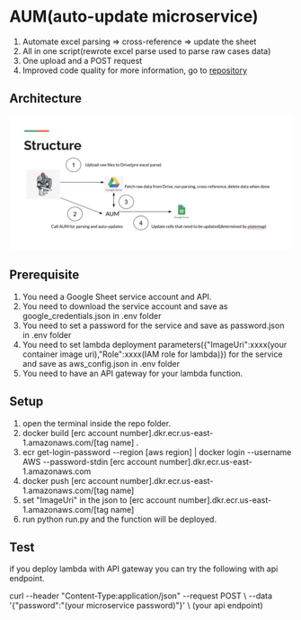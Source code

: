# AUM(auto-update microservice)
1. Automate excel parsing => cross-reference => update the sheet 
2. All in one script(rewrote excel parse used to parse raw cases data)
3. One upload and a POST request
4. Improved code quality
for more information, go to [repository](https://github.com/CrisZong/AUM)

## Architecture
![alt text](aum.png)

## Prerequisite
1. You need a Google Sheet service account and API.
2. You need to download the service account and save as google_credentials.json in .env folder
4. You need to set a password for the service and save as password.json in .env folder
4. You need to set lambda deployment parameters({"ImageUri":xxxx(your container image uri),"Role":xxxx(IAM role for lambda)}) for the service and save as aws_config.json in .env folder
5. You need to have an API gateway for your lambda function.

## Setup
1. open the terminal inside the repo folder.
2. docker build [erc account number].dkr.ecr.us-east-1.amazonaws.com/[tag name] .
3. ecr get-login-password --region [aws region] | docker login --username AWS --password-stdin [erc account number].dkr.ecr.us-east-1.amazonaws.com
4. docker push [erc account number].dkr.ecr.us-east-1.amazonaws.com/[tag name]
5. set "ImageUri" in the json to [erc account number].dkr.ecr.us-east-1.amazonaws.com/[tag name]
6. run python run.py and the function will be deployed.

## Test
if you deploy lambda with API gateway you can try the following with api endpoint.

curl --header "Content-Type:application/json"    --request POST        \ 
--data '{"password":"(your microservice password)"}' \ (your api endpoint)


